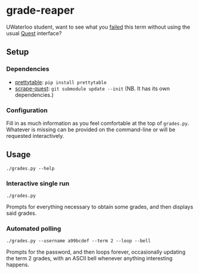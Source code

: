 # grade-reaper

UWaterloo student, want to see what you [failed](http://ugradcalendar.uwaterloo.ca/page/uWaterloo-Grading-System) this term without using the usual [Quest](http://quest.uwaterloo.ca/) interface?

## Setup

### Dependencies

* [prettytable](http://code.google.com/p/prettytable/): `pip install prettytable`
* [scrape-quest](https://github.com/0/scrape-quest): `git submodule update --init` (NB. It has its own dependencies.)

### Configuration

Fill in as much information as you feel comfortable at the top of `grades.py`. Whatever is missing can be provided on the command-line or will be requested interactively.

## Usage

`./grades.py --help`

### Interactive single run

`./grades.py`

Prompts for everything necessary to obtain some grades, and then displays said grades.

### Automated polling

`./grades.py --username a99bcdef --term 2 --loop --bell`

Prompts for the password, and then loops forever, occasionally updating the term 2 grades, with an ASCII bell whenever anything interesting happens.
